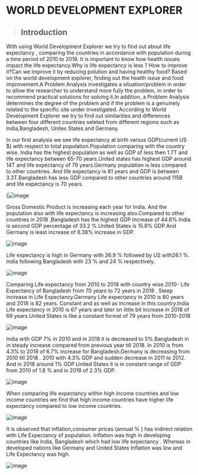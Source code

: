 # WORLD DEVELOPMENT EXPLORER
>## Introduction
With using World Development Explorer we try to find out about life expectancy , comparing the countries in accordance with population during a time period of 2010 to 2018. It is important to know how health issues impact the life expectancy.Why is life expectancy is less ? How to improve it?Can we improve it by reducing polution and having healthy food?
Based on the world development explorer, finding out the health issue and food improvement.A Problem Analysis investigates a situation/problem in order to allow the researcher to understand more fully the problem, in order to recommend practical solutions for solving it.In addition, a Problem Analysis determines the degree of the problem and if the problem is a genuinely related to the specific site under investigated.
According to World Development Explorer we try to find out similarities and differences between four different countries seleted from different regions such as India,Bangladesh, Unites States and Germany.

In our first analysis we see life expectancy at birth versus GDP(current US $) with respect to total population.Population comparing with the country wise.
India has the highest population as well as GDP of less then 1.7T and life expectancy between 65-70 years.United states has highest GDP around 14T and life expectancy of 79 years.Germany population is less compared to other countries. And life expectancy is 81 years and GDP is between 3.3T.Bangladesh has less GDP compared to other countries around 115B and life expectancy is 70 years.

(![image](https://user-images.githubusercontent.com/78320047/112743222-73aa3180-8f63-11eb-9174-4d1c3bfbd316.png)

Gross Domestic Product is increasing each year for India. And the population also with life expectancy is increasing also.Compared to other countries in 2018 ,Bangladesh has the highest GDP increase of 44.6%.India is second GDP percentage of 33.2 %.United States is 15.8% GDP.And Germany is least increase of 6.38% increase in GDP.

![image](https://user-images.githubusercontent.com/78320047/112743407-04cdd800-8f65-11eb-842b-e91613ccec58.png)

Life expectancy is high in Germany with 26.9 % followed by US with26.1 %. India following Bangladesh with 23 % and 24 % respectively.

![image](https://user-images.githubusercontent.com/78320047/112743409-0ac3b900-8f65-11eb-872f-b36c43d96195.png)

Comparing Life expectancy from 2010 to 2018 with country wise.2010- Life Expectancy of Bangladesh from 70 years to 72 years in 2018 . Steep increase in Life Expectancy.Germany Life expectancy in 2010 is 80 years and 2018 is 82 years. Constant and as well as increase in this country.India Life expectancy in 2010 is 67 years and later on little bit increase in 2018 of 69 years.United States is like a constant format of 79 years from 2010-2018

![image](https://user-images.githubusercontent.com/78320047/112743541-32675100-8f66-11eb-9ffb-e62c7b12632d.png)

India with GDP 7% in 2010 and in 2018 it is decreased to 5%.Bangladesh in in steady increase compared from previous year till 2018. In 2010 is from 4.3% to 2018 of 6.7% increase for Bangladesh.Germany is decreasing from 2010 till 2018 . 2010 with 4.3% GDP and sudden decrease in 2011 to 2012. And in 2018 around 1% GDP.United States it is in constant range of GDP from 2010 of 1.8 % and in 2018 of 2.3% GDP.

![image](https://user-images.githubusercontent.com/78320047/112743642-09938b80-8f67-11eb-9c03-dc2afe74d02a.png)

When comparing life expectancy within high income countries and low income countries we find that high income countries have higher life expectancy compared to low income countries.

![image](https://user-images.githubusercontent.com/78320047/112743678-61ca8d80-8f67-11eb-9976-002daeb94c8d.png)

It is observed that inflation,consumer prices (annual % ) has indirect relation with Life Expectancy of population. Inflation was high in developing countries like India, Bangladesh which had low life expectancy . Whereas in developed nations like Germany and United States Inflation was low and Life Expectancy was high.

![image](https://user-images.githubusercontent.com/78320047/112743893-4bbdcc80-8f69-11eb-90c6-f0a12b243c1d.png)





